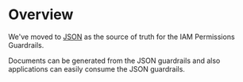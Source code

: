 # Overview

We've moved to [JSON](https://code.amazon.com/packages/IAM-Permissions-Guardrails/trees/mainline/--/guardrails) as the source of truth for the IAM Permissions Guardrails.

Documents can be generated from the JSON guardrails and also applications can easily consume the JSON guardrails.
